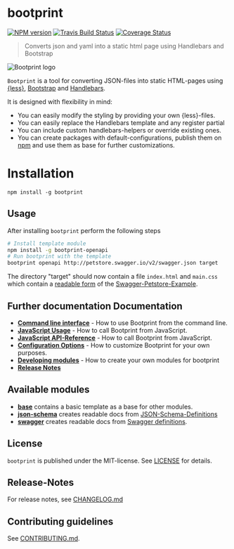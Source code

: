 # bootprint 

[![NPM version](https://badge.fury.io/js/bootprint.svg)](http://badge.fury.io/js/bootprint)
[![Travis Build Status](https://travis-ci.org/bootprint/bootprint.svg?branch=master)](https://travis-ci.org/bootprint/bootprint)
[![Coverage Status](https://img.shields.io/coveralls/bootprint/bootprint.svg)](https://coveralls.io/r/bootprint/bootprint)


> Converts json and yaml into a static html page using Handlebars and Bootstrap

![Bootprint logo](https://bootprint.knappi.org/images/bootprint-logo.svg)

`Bootprint` is a tool for converting JSON-files into static HTML-pages using [{less}](http://lesscss.org),
[Bootstrap](http://getbootstrap.com) and [Handlebars](http://handlebarsjs.com).

It is designed with flexibility in mind:

* You can easily modify the styling by providing your own {less}-files.
* You can easily replace the Handlebars template and any register partial
* You can include custom handlebars-helpers or override existing ones.
* You can create packages with default-configurations, publish them on [npm](http://npmjs.org)
and use them as base for further customizations.

# Installation

```
npm install -g bootprint
```

## Usage

After installing `bootprint` perform the following steps

```bash
# Install template module
npm install -g bootprint-openapi
# Run bootprint with the template
bootprint openapi http://petstore.swagger.io/v2/swagger.json target
```

The directory "target" should now contain a file `index.html` and `main.css` which contain a [readable
form](https://bootprint.knappi.org/public-apis/petstore.swagger.io/v2/swagger.json.html) of the [Swagger-Petstore-Example](http://petstore.swagger.io/).

## Further documentation Documentation

* **[Command line interface](doc/cli.md)** - How to use Bootprint from the command line.
* **[JavaScript Usage](doc/js.md)** - How to call Bootprint from JavaScript.
* **[JavaScript API-Reference](doc/api.md)** - How to call Bootprint from JavaScript.
* **[Configuration Options](doc/config.md)** - How to customize Bootprint for your own purposes.
* **[Developing modules](doc/modules.md)** - How to create your own modules for bootprint
* **[Release Notes](CHANGELOG.md)**

## Available modules

* **[base](https://npmjs.org/package/bootprint-base)** contains a basic template
as a base for other modules.
* **[json-schema](https://npmjs.org/package/bootprint-json-schema)** creates readable docs from
[JSON-Schema-Definitions](http://www.json-schema.org)
* **[swagger](https://npmjs.org/package/bootprint-swagger)** creates readable docs from
[Swagger definitions](http://swagger.io).



## License

`bootprint` is published under the MIT-license. 
See [LICENSE](LICENSE) for details.

## Release-Notes
 
For release notes, see [CHANGELOG.md](CHANGELOG.md)
 
## Contributing guidelines

See [CONTRIBUTING.md](CONTRIBUTING.md).
